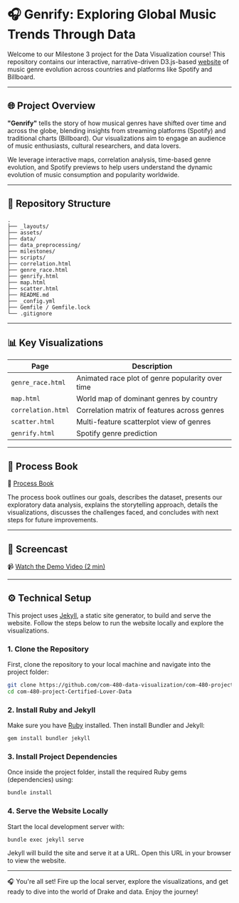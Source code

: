 # 🎧 Genrify: Exploring Global Music Trends Through Data

Welcome to our Milestone 3 project for the Data Visualization course! This repository contains our interactive, narrative-driven D3.js-based [website](https://com-480-data-visualization.github.io/com-480-project-Certified-Lover-Data/) of music genre evolution across countries and platforms like Spotify and Billboard.

---

## 🌐 Project Overview

**"Genrify"** tells the story of how musical genres have shifted over time and across the globe, blending insights from streaming platforms (Spotify) and traditional charts (Billboard). Our visualizations aim to engage an audience of music enthusiasts, cultural researchers, and data lovers.

We leverage interactive maps, correlation analysis, time-based genre evolution, and Spotify previews to help users understand the dynamic evolution of music consumption and popularity worldwide.


---

## 📁 Repository Structure

```plaintext
.
├── _layouts/                
├── assets/                  
├── data/                    
├── data_preprocessing/      
├── milestones/              
├── scripts/                 
├── correlation.html         
├── genre_race.html          
├── genrify.html            
├── map.html                 
├── scatter.html             
├── README.md                
├── _config.yml              
├── Gemfile / Gemfile.lock   
└── .gitignore               

```
---

## 📊 Key Visualizations

| Page             | Description                                                  |
|------------------|--------------------------------------------------------------|
| `genre_race.html` | Animated race plot of genre popularity over time             |
| `map.html`        | World map of dominant genres by country                      |
| `correlation.html`| Correlation matrix of features across genres                 |
| `scatter.html`    | Multi-feature scatterplot view of genres                     |
| `genrify.html`    | Spotify genre prediction                                     |

---

## 📘 Process Book

📄 [Process Book](https://drive.google.com/file/d/1pWtF5C5ihNzOQzW1PDXWX5LzzdxBMSrc/view?usp=share_link)

The process book outlines our goals, describes the dataset, presents our exploratory data analysis, explains the storytelling approach, details the visualizations, discusses the challenges faced, and concludes with next steps for future improvements.

---

## 🎥 Screencast

📹 [Watch the Demo Video (2 min)](https://drive.google.com/file/d/1m40Sbx5_WcZRE0KN1JnymPBIL17lkpjY/view?usp=share_link)  

---

## ⚙️ Technical Setup

This project uses [Jekyll](https://jekyllrb.com/), a static site generator, to build and serve the website. Follow the steps below to run the website locally and explore the visualizations.

### 1. Clone the Repository

First, clone the repository to your local machine and navigate into the project folder:

```bash
git clone https://github.com/com-480-data-visualization/com-480-project-Certified-Lover-Data.git
cd com-480-project-Certified-Lover-Data
```

### 2. Install Ruby and Jekyll

Make sure you have [Ruby](https://www.ruby-lang.org/en/documentation/installation/) installed. Then install Bundler and Jekyll:

```bash
gem install bundler jekyll
```

### 3. Install Project Dependencies

Once inside the project folder, install the required Ruby gems (dependencies) using:

```bash
bundle install
```

### 4. Serve the Website Locally

Start the local development server with:

```bash
bundle exec jekyll serve
```

Jekyll will build the site and serve it at a URL.  Open this URL in your browser to view the website.

---

🎧 You're all set! Fire up the local server, explore the visualizations, and get ready to dive into the world of Drake and data. Enjoy the journey!